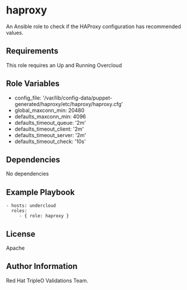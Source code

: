 haproxy
=======

An Ansible role to check if the HAProxy configuration has recommended values.

Requirements
------------

This role requires an Up and Running Overcloud

Role Variables
--------------

- config_file: '/var/lib/config-data/puppet-generated/haproxy/etc/haproxy/haproxy.cfg'
- global_maxconn_min: 20480
- defaults_maxconn_min: 4096
- defaults_timeout_queue: '2m'
- defaults_timeout_client: '2m'
- defaults_timeout_server: '2m'
- defaults_timeout_check: '10s'

Dependencies
------------

No dependencies

Example Playbook
----------------

    - hosts: undercloud
      roles:
         - { role: haproxy }

License
-------

Apache

Author Information
------------------

Red Hat TripleO Validations Team.
